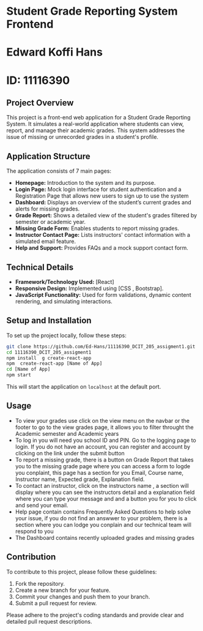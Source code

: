 # Student Grade Reporting System Frontend
#  Edward Koffi Hans
# ID: 11116390

## Project Overview

This project is a front-end web application for a Student Grade Reporting System. It simulates a real-world application where students can view, report, and manage their academic grades. This system addresses the issue of missing or unrecorded grades in a student's profile.

## Application Structure

The application consists of 7 main pages:

- **Homepage:** Introduction to the system and its purpose.
- **Login Page:** Mock login interface for student authentication and a Registration Page that allows new users to sign up to use the system
- **Dashboard:** Displays an overview of the student’s current grades and alerts for missing grades.
- **Grade Report:** Shows a detailed view of the student's grades filtered by semester or academic year.
- **Missing Grade Form:** Enables students to report missing grades.
- **Instructor Contact Page:** Lists instructors' contact information with a simulated email feature.
- **Help and Support:** Provides FAQs and a mock support contact form.

## Technical Details

- **Framework/Technology Used:** [React]
- **Responsive Design:** Implemented using [CSS , Bootstrap].
- **JavaScript Functionality:** Used for form validations, dynamic content rendering, and simulating interactions.

## Setup and Installation

To set up the project locally, follow these steps:

```bash
git clone https://github.com/Ed-Hans/11116390_DCIT_205_assigment1.git
cd 11116390_DCIT_205_assigment1
npm install  g create-react-app
npm  create-react-app [Name of App]
cd [Name of App]
npm start 
```

This will start the application on `localhost` at the default port.

## Usage
- To view your grades use click on the view menu on the navbar or the footer to go to the view grades page, it allows you to filter throught the Academic semester and Academic years
- To log in you will need you school ID and PIN. Go to the logging page to login. If you do not have an account, you can register and account by clicking on the link under the submit button
- To report a missing grade, there is a button on Grade Report that takes you to the missing grade page where you can access a form to logde you conplaint, this page has a section for you Email,  Course name, Instructor name, Expected grade, Explanation field.
- To contact an instructor, click on the instructors name , a section will display where you can see the instructors detail and a explanation field where you can type your message and and a button you for you to click and send your email.
- Help page contain contains Frequently Asked Questions to help solve your issue, if you do not find an answwer to your problem, there is a section where you can lodge you conplain and our technical team will respond to you
- The Dashboard contains recently uploaded grades and missing grades  



## Contribution

To contribute to this project, please follow these guidelines:

1. Fork the repository.
2. Create a new branch for your feature.
3. Commit your changes and push them to your branch.
4. Submit a pull request for review.

Please adhere to the project's coding standards and provide clear and detailed pull request descriptions.
